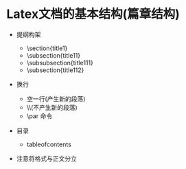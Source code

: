 # Latex文档的基本结构(篇章结构)
+ 提纲构架
  + \section{title1}
  + \subsection{title11}
  + \subsubsection{title111}
  + \subsection{title112}

+ 换行
  + 空一行(产生新的段落)
  + \\\\(不产生新的段落)
  + \\par 命令

+ 目录
  + tableofcontents

+ 注意将格式与正文分立